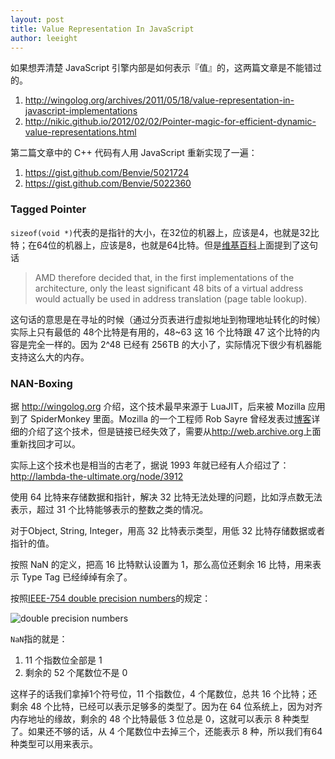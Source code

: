 ```yaml
---
layout: post
title: Value Representation In JavaScript
author: leeight
---
```




如果想弄清楚 JavaScript 引擎内部是如何表示『值』的，这两篇文章是不能错过的。

1. <http://wingolog.org/archives/2011/05/18/value-representation-in-javascript-implementations>
2. <http://nikic.github.io/2012/02/02/Pointer-magic-for-efficient-dynamic-value-representations.html>

第二篇文章中的 C++ 代码有人用 JavaScript 重新实现了一遍：

1. <https://gist.github.com/Benvie/5021724>
2. <https://gist.github.com/Benvie/5022360>


### Tagged Pointer

`sizeof(void *)`代表的是指针的大小，在32位的机器上，应该是4，也就是32比特；在64位的机器上，应该是8，也就是64比特。但是[维基百科](http://en.wikipedia.org/wiki/X86-64#Virtual_address_space_details)上面提到了这句话

> AMD therefore decided that, in the first implementations of the architecture, only the least significant 48 bits of a virtual address would actually be used in address translation (page table lookup).

这句话的意思是在寻址的时候（通过分页表进行虚拟地址到物理地址转化的时候）实际上只有最低的 48个比特是有用的，48~63 这 16 个比特跟 47 这个比特的内容是完全一样的。因为 2^48 已经有 256TB 的大小了，实际情况下很少有机器能支持这么大的内存。

### NAN-Boxing

据 <http://wingolog.org> 介绍，这个技术最早来源于 LuaJIT，后来被 Mozilla 应用到了 SpiderMonkey 里面。Mozilla 的一个工程师 Rob Sayre 曾经发表过[博客](http://blog.mozilla.com/rob-sayre/2010/08/02/mozillas-new-javascript-value-representation/)详细的介绍了这个技术，但是链接已经失效了，需要从<http://web.archive.org>上面重新找回才可以。

实际上这个技术也是相当的古老了，据说 1993 年就已经有人介绍过了：<http://lambda-the-ultimate.org/node/3912>

使用 64 比特来存储数据和指针，解决 32 比特无法处理的问题，比如浮点数无法表示，超过 31 个比特能够表示的整数之类的情况。

对于Object, String, Integer，用高 32 比特表示类型，用低 32 比特存储数据或者指针的值。

按照 NaN 的定义，把高 16 比特默认设置为 1，那么高位还剩余 16 比特，用来表示 Type Tag 已经绰绰有余了。

按照[IEEE-754 double precision numbers](http://en.wikipedia.org/wiki/IEEE_754-1985#Double-precision_64_bit)的规定：

![double precision numbers](http://upload.wikimedia.org/wikipedia/commons/thumb/a/a9/IEEE_754_Double_Floating_Point_Format.svg/618px-IEEE_754_Double_Floating_Point_Format.svg.png)

`NaN`指的就是：

1. 11 个指数位全部是 1
2. 剩余的 52 个尾数位不是 0

这样子的话我们拿掉1个符号位，11 个指数位，4 个尾数位，总共 16 个比特；还剩余 48 个比特，已经可以表示足够多的类型了。因为在 64 位系统上，因为对齐内存地址的缘故，剩余的 48 个比特最低 3 位总是 0，这就可以表示 8 种类型了。如果还不够的话，从 4 个尾数位中去掉三个，还能表示 8 种，所以我们有64种类型可以用来表示。
